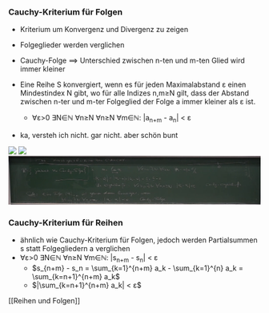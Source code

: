### Cauchy-Kriterium für Folgen
+ Kriterium um Konvergenz und Divergenz zu zeigen
+ Folgeglieder werden verglichen
+ Cauchy-Folge ==> Unterschied zwischen n-ten und m-ten Glied wird immer kleiner
+  Eine Reihe S konvergiert, wenn es für jeden Maximalabstand ε einen Mindestindex N gibt, wo für alle Indizes n,m≥N gilt, dass der Abstand zwischen n-ter und m-ter Folgeglied der Folge a immer kleiner als ε ist.
	+ ∀ε>0 ∃N∈ℕ ∀n≥N  ∀n≥N ∀m∈ℕ: |a<sub>n+m</sub> - a<sub>n</sub>| < ε

+ ka, versteh ich nicht. gar nicht. aber schön bunt

![](Pasted%20image%2020211025164615.png)
![](Pasted%20image%2020211025165019.png)
![](Pasted%20image%2020211025165140.png)

### Cauchy-Kriterium für Reihen
+ ähnlich wie Cauchy-Kriterium für Folgen, jedoch werden Partialsummen s statt Folgegliedern a verglichen
+ ∀ε>0 ∃N∈ℕ ∀n≥N ∀m∈ℕ: |s<sub>n+m</sub> - s<sub>n</sub>| < ε
	+ $s_{n+m} - s_n =  \sum_{k=1}^{n+m} a_k -  \sum_{k=1}^{n} a_k = \sum_{k=n+1}^{n+m} a_k$
	+ $|\sum_{k=n+1}^{n+m} a_k| < ε$


 [[Reihen und Folgen]]

